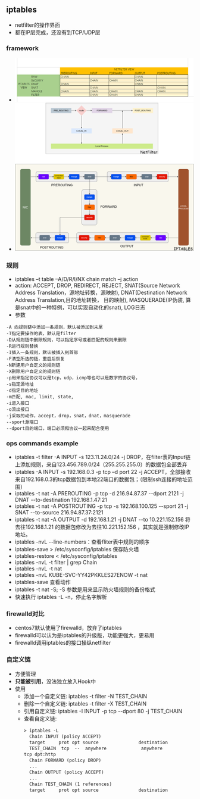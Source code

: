 ## iptables 
* netfilter的操作界面
* 都在IP层完成，还没有到TCP/UDP层

### framework
* ![hook-chain-table-001](./assets/iptables-rel001.png)
* ![iptables-001](./assets/iptables-001.drawio.png)
  
### 规则
* iptables –t table –A/D/R/I/NX chain match –j action
* action: ACCEPT, DROP, REDIRECT, REJECT, SNAT(Source Network Address Translation，源地址转换，源映射), DNAT(Destination Network Address Translation,目的地址转换， 目的映射), MASQUERADE(IP伪装, 算是snat中的一种特例，可以实现自动化的snat), LOG日志
* 参数
```
-A 向规则链中添加一条规则，默认被添加到末尾
-T指定要操作的表，默认是filter
-D从规则链中删除规则，可以指定序号或者匹配的规则来删除
-R进行规则替换
-I插入一条规则，默认被插入到首部
-F清空所选的链，重启后恢复
-N新建用户自定义的规则链
-X删除用户自定义的规则链
-p用来指定协议可以是tcp，udp，icmp等也可以是数字的协议号，
-s指定源地址
-d指定目的地址
-m匹配, mac, limit, state,
-i进入接口
-o流出接口
-j采取的动作，accept，drop，snat，dnat，masquerade
--sport源端口
--dport目的端口，端口必须和协议一起来配合使用
```

### ops commands example
* iptables -t filter -A INPUT -s 123.11.24.0/24 -j DROP，在filter表的Input链上添加规则，来自123.456.789.0/24（255.255.255.0）的数据包全部丢弃
* iptables -A INPUT -s 192.168.0.3 -p tcp –d port 22 -j ACCEPT，全部接收来自192.168.0.3的tcp数据包到本地22端口的数据包；（限制ssh连接的地址范围）
* iptables -t nat -A PREROUTING -p tcp -d 216.94.87.37 --dport 2121 -j DNAT --to-destination 192.168.1.47:21
* iptables -t nat -A POSTROUTING -p tcp -s 192.168.100.125 --sport 21 -j SNAT --to-source 216.94.87.37:2121
* iptables -t nat -A OUTPUT -d 192.168.1.21 -j DNAT --to 10.221.152.156 将去往192.168.1.21 的数据包修改为去往10.221.152.156 ，其实就是强制修改IP地址。
* iptables -nvL --line-numbers：查看fliter表中规则的顺序
* iptables-save > /etc/sysconfig/iptables 保存防火墙
* iptables-restore < /etc/sysconfig/iptables
* iptables -nvL -t filter | grep Chain
* iptables -nvL -t nat
* iptables -nvL KUBE-SVC-YY42PKKLES27ENOW -t nat
* iptables-save  查看动作
* iptables -t nat -S; -S 参数是用来显示防火墙规则的备份格式
* 快速执行 iptables -L -n，停止名字解析

### firewalld对比
* centos7默认使用了firewalld，放弃了iptables
* firewalld可以认为是iptables的升级版，功能更强大，更易用
* firewalld调用iptables的接口操纵netfilter

### 自定义链
* 方便管理
* **只能被引用**，没法独立放入Hook中
* 使用
  * 添加一个自定义链: iptables -t filter -N TEST_CHAIN
  * 删除一个自定义链: iptables -t filter -X TEST_CHAIN
  * 引用自定义链: iptables -I INPUT -p tcp --dport 80 -j TEST_CHAIN
  * 查看自定义链: 
    ```
    > iptables -L 
      Chain INPUT (policy ACCEPT)
      target     prot opt source               destination         
      TEST_CHAIN  tcp  --  anywhere             anywhere             tcp dpt:http
      Chain FORWARD (policy DROP)
      ...
      Chain OUTPUT (policy ACCEPT)
      ...
      Chain TEST_CHAIN (1 references)
      target     prot opt source               destination 
    ```
